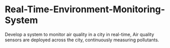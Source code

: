 # Real-Time-Environment-Monitoring-System
Develop a system to monitor air quality in a city in real-time, Air quality sensors  are deployed across the city, continuously measuring pollutants.  
